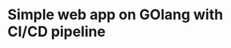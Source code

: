 # Simple web app on GOlang with CI/CD pipeline 
<!--START_SECTION:badges-->
<!--END_SECTION:badges-->

